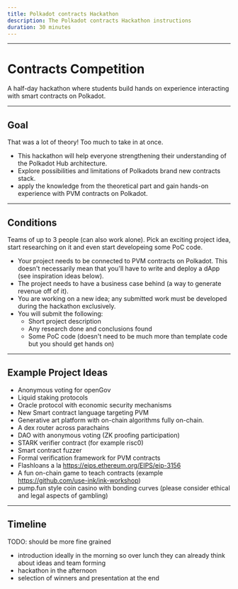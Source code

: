 ```yaml
---
title: Polkadot contracts Hackathon
description: The Polkadot contracts Hackathon instructions
duration: 30 minutes
---
```


---

# Contracts Competition

A half-day hackathon where students build hands on experience interacting with smart contracts on Polkadot.

---

## Goal

That was a lot of theory! Too much to take in at once.

- This hackathon will help everyone strengthening their understanding of the Polkadot Hub architecture.
- Explore possibilities and limitations of Polkadots brand new contracts stack.
- apply the knowledge from the theoretical part and gain hands-on experience with PVM contracts on Polkadot.

---

## Conditions

Teams of up to 3 people (can also work alone).
Pick an exciting project idea, start researching on it and even start developeing some PoC code.

- Your project needs to be connected to PVM contracts on Polkadot.
  This doesn't necessarily mean that you'll have to write and deploy a dApp (see inspiration ideas below).
- The project needs to have a business case behind (a way to generate revenue off of it).
- You are working on a new idea; any submitted work must be developed during the hackathon exclusively.
- You will submit the following:
  - Short project description
  - Any research done and conclusions found
  - Some PoC code (doesn't need to be much more than template code but you should get hands on)

---

## Example Project Ideas

- Anonymous voting for openGov
- Liquid staking protocols
- Oracle protocol with economic security mechanisms
- New Smart contract language targeting PVM
- Generative art platform with on-chain algorithms fully on-chain.
- A dex router across parachains
- DAO with anonymous voting (ZK proofing participation)
- STARK verifier contract (for example risc0)
- Smart contract fuzzer
- Formal verification framework for PVM contracts
- Flashloans a la https://eips.ethereum.org/EIPS/eip-3156
- A fun on-chain game to teach contracts (example https://github.com/use-ink/ink-workshop)
- pump.fun style coin casino with bonding curves (please consider ethical and legal aspects of gambling)

---

## Timeline

TODO: should be more fine grained

- introduction ideally in the morning so over lunch they can already think about ideas and team forming
- hackathon in the afternoon
- selection of winners and presentation at the end
